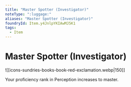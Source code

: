 ```yaml
---
title: "Master Spotter (Investigator)"
noteType: ":luggage:"
aliases: "Master Spotter (Investigator)"
foundryId: Item.y4JnlpYKIAwMJ5K1
tags:
  - Item
---
```


# Master Spotter (Investigator)
![[icons-sundries-books-book-red-exclamation.webp|150]]

Your proficiency rank in Perception increases to master.
